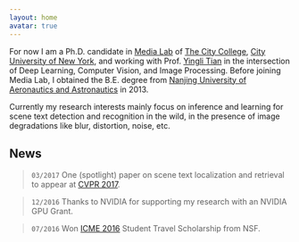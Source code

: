 ```yaml
---
layout: home
avatar: true
---
```


For now I am a Ph.D. candidate in [Media Lab](http://media-lab.ccny.cuny.edu) of [The City College](http://www.ccny.cuny.edu), [City University of New York](http://cuny.edu), and working with Prof. [Yingli Tian](http://www-ee.ccny.cuny.edu/www/web/yltian/home.html) in the intersection of Deep Learning, Computer Vision, and Image Processing. Before joining Media Lab, I obtained the B.E. degree from [Nanjing University of Aeronautics and Astronautics](http://iao.nuaa.edu.cn/) in 2013.

Currently my research interests mainly focus on inference and learning for scene text detection and recognition in the wild, in the presence of image degradations like blur, distortion, noise, etc.

## News

> `03/2017` One (spotlight) paper on scene text localization and retrieval to appear at [CVPR 2017](http://cvpr2017.thecvf.com).

> `12/2016` Thanks to NVIDIA for supporting my research with an NVIDIA GPU Grant.

> `07/2016` Won [ICME 2016](http://www.icme2016.org/) Student Travel Scholarship from NSF.
